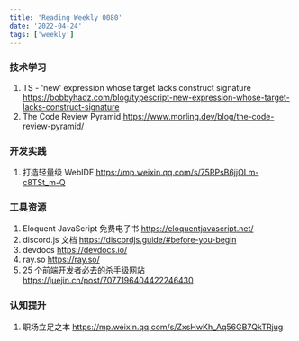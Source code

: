 ```yaml
---
title: 'Reading Weekly 0080'
date: '2022-04-24'
tags: ['weekly']
---
```


### 技术学习

1. TS - 'new' expression whose target lacks construct signature https://bobbyhadz.com/blog/typescript-new-expression-whose-target-lacks-construct-signature
2. The Code Review Pyramid https://www.morling.dev/blog/the-code-review-pyramid/

### 开发实践

1. 打造轻量级 WebIDE https://mp.weixin.qq.com/s/75RPsB6jjOLm-c8TSt_m-Q

### 工具资源

1. Eloquent JavaScript 免费电子书 https://eloquentjavascript.net/
2. discord.js 文档 https://discordjs.guide/#before-you-begin
3. devdocs https://devdocs.io/
4. ray.so https://ray.so/
5. 25 个前端开发者必去的杀手级网站 https://juejin.cn/post/7077196404422246430

### 认知提升

1. 职场立足之本 https://mp.weixin.qq.com/s/ZxsHwKh_Aq56GB7QkTRjug
